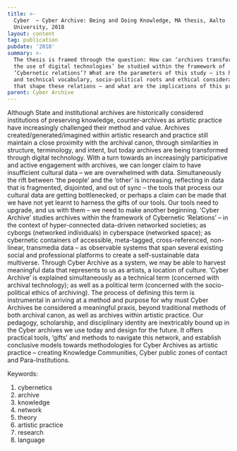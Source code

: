 ```yaml
---
title: >-
  Cyber  ~ Cyber Archive: Being and Doing Knowledge, MA thesis, Aalto
  University, 2018
layout: content
tag: publication
pubdate: '2018'
summary: >-
  The thesis is framed through the question: How can ‘archives transformed by
  the use of digital technologies’ be studied within the framework of
  ‘Cybernetic relations’? What are the parameters of this study – its historic
  and technical vocabulary, socio-political roots and ethical considerations
  that shape these relations – and what are the implications of this practice?
parent: Cyber Archive
---
```

Although State and institutional archives are historically considered institutions of preserving knowledge, counter-archives as artistic practice have increasingly challenged their method and value. Archives created/generated/imagined within artistic research and practice still maintain a close proximity with the archival canon, through similarities in structure, terminology, and intent, but today archives are being transformed through digital technology. With a turn towards an increasingly participative and active engagement with archives, we can longer claim to have insufficient cultural data – we are overwhelmed with data. Simultaneously the rift between ‘the people’ and the ‘other’ is increasing, reflecting in data that is fragmented, disjointed, and out of sync – the tools that process our cultural data are getting bottlenecked, or perhaps a claim can be made that we have not yet learnt to harness the gifts of our tools. Our tools need to upgrade, and us with them – we need to make another beginning. ‘Cyber Archive’ studies archives within the framework of Cybernetic ‘Relations’ – in the context of hyper-connected data-driven networked societies; as cyborgs (networked individuals) in cyberspace (networked space); as cybernetic containers of accessible, meta-tagged, cross-referenced, non-linear, transmedia data – as observable systems that span several existing social and professional platforms to create a self-sustainable data multiverse. Through Cyber Archive as a system, we may be able to harvest meaningful data that represents to us as artists, a location of culture. ‘Cyber Archive’ is explained simultaneously as a technical term (concerned with archival technology); as well as a political term (concerned with the socio-political ethics of archiving). The process of defining this term is instrumental in arriving at a method and purpose for why must Cyber Archives be considered a meaningful praxis, beyond traditional methods of both archival canon, as well as archives within artistic practice. Our pedagogy, scholarship, and disciplinary identity are inextricably bound up in the Cyber archives we use today and design for the future. It offers practical tools, ‘gifts’ and methods to navigate this network, and establish conclusive models towards methodologies for Cyber Archives as artistic practice – creating Knowledge Communities, Cyber public zones of contact and Para-Institutions.

Keywords: 	

1. cybernetics
2. archive
3. knowledge
4. network
5. theory
6. artistic practice
7. research
8. language
